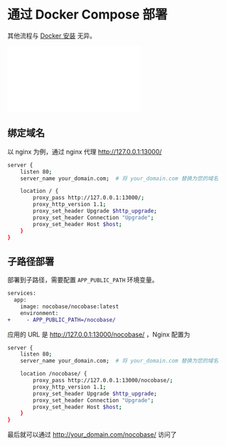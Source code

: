 # 通过 Docker Compose 部署

其他流程与 [Docker 安装](/welcome/getting-started/installation/docker-compose) 无异。

<embed src="./env-note.md"></embed>

## 绑定域名

以 nginx 为例，通过 nginx 代理 http://127.0.0.1:13000/

```bash
server {
    listen 80;
    server_name your_domain.com;  # 将 your_domain.com 替换为您的域名

    location / {
        proxy_pass http://127.0.0.1:13000/;
        proxy_http_version 1.1;
        proxy_set_header Upgrade $http_upgrade;
        proxy_set_header Connection "Upgrade";
        proxy_set_header Host $host;
    }
}
```

## 子路径部署

部署到子路径，需要配置 `APP_PUBLIC_PATH` 环境变量。

```diff
services:
  app:
    image: nocobase/nocobase:latest
    environment:
+     - APP_PUBLIC_PATH=/nocobase/
```

应用的 URL 是 http://127.0.0.1:13000/nocobase/ ，Nginx 配置为

```bash
server {
    listen 80;
    server_name your_domain.com;  # 将 your_domain.com 替换为您的域名

    location /nocobase/ {
        proxy_pass http://127.0.0.1:13000/nocobase/;
        proxy_http_version 1.1;
        proxy_set_header Upgrade $http_upgrade;
        proxy_set_header Connection "Upgrade";
        proxy_set_header Host $host;
    }
}
```

最后就可以通过 http://your_domain.com/nocobase/ 访问了
